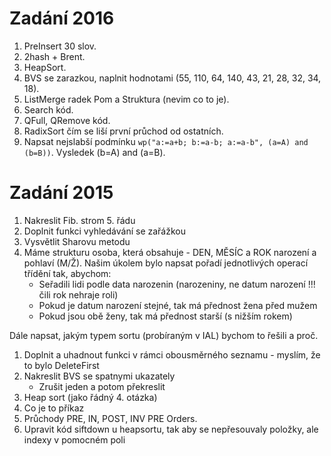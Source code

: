 # Zadání 2016

1. PreInsert 30 slov.
1. 2hash + Brent.
1. HeapSort.
1. BVS se zarazkou, naplnit hodnotami (55, 110, 64, 140, 43, 21, 28, 32, 34, 18).
1. ListMerge radek Pom a Struktura (nevim co to je).
1. Search kód.
1. QFull, QRemove kód.
1. RadixSort čím se liší první průchod od ostatních.
1. Napsat nejslabší podmínku `wp("a:=a+b; b:=a-b; a:=a-b", (a=A) and (b=B))`. Vysledek (b=A) and (a=B).

# Zadání 2015

1. Nakreslit Fib. strom 5. řádu
1. Doplnit funkci vyhledávání se zařážkou
1. Vysvětlit Sharovu metodu
1. Máme strukturu osoba, která obsahuje - DEN, MĚSÍC a ROK narození a pohlaví (M/Ž). Našim úkolem bylo napsat pořadí jednotlivých operací třídění tak, abychom:
    - Seřadili lidi podle data narozenin (narozeniny, ne datum narození !!! čili rok nehraje roli)
    - Pokud je datum narození stejné, tak má přednost žena před mužem
    - Pokud jsou obě ženy, tak má přednost starší (s nižším rokem)

  Dále napsat, jakým typem sortu (probíraným v IAL) bychom to řešili a proč.
1. Doplnit a uhadnout funkci v rámci obousměrného seznamu - myslím, že to bylo DeleteFirst
1. Nakreslit BVS se spatnymi ukazately
    - Zrušit jeden a potom překreslit
1. Heap sort (jako řádný 4. otázka)
1. Co je to příkaz
1. Průchody PRE, IN, POST, INV PRE Orders.
1. Upravit kód siftdown u heapsortu, tak aby se nepřesouvaly položky, ale indexy v pomocném poli
